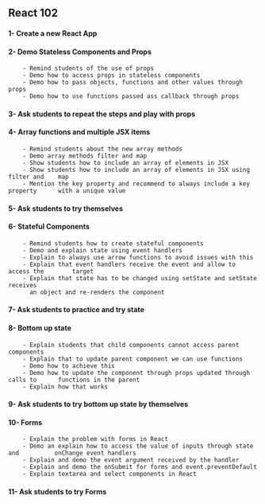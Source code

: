 ## React 102

#### 1- Create a new React App

#### 2- Demo Stateless Components and Props
        - Remind students of the use of props
        - Demo how to access props in stateless components
        - Demo how to pass objects, functions and other values through props
        - Demo how to use functions passed ass callback through props

#### 3- Ask students to repeat the steps and play with props

#### 4- Array functions and multiple JSX items
        - Remind students about the new array methods
        - Demo array methods filter and map
        - Show students how to include an array of elements in JSX
        - Show students how to include an array of elements in JSX using filter and    map
        - Mention the key property and recommend to always include a key property      with a unique value

#### 5- Ask students to try themselves

#### 6- Stateful Components
        - Remind students how to create stateful components
        - Demo and explain state using event handlers
        - Explain to always use arrow functions to avoid issues with this
        - Explain that event handlers receive the event and allow to access the        target
        - Explain that state has to be changed using setState and setState receives  
          an object and re-renders the component

#### 7- Ask students to practice and try state

#### 8- Bottom up state
        - Explain students that child components cannot access parent components
        - Explain that to update parent component we can use functions
        - Demo how to achieve this
        - Demo how to update the component through props updated through calls to      functions in the parent
        - Explain how that works

#### 9- Ask students to try bottom up state by themselves

#### 10- Forms
        - Explain the problem with forms in React
        - Demo an explain how to access the value of inputs through state and          onChange event handlers
        - Explain and demo the event argument received by the handler
        - Explain and demo the onSubmit for forms and event.preventDefault
        - Explain textarea and select components in React

#### 11- Ask students to try Forms


